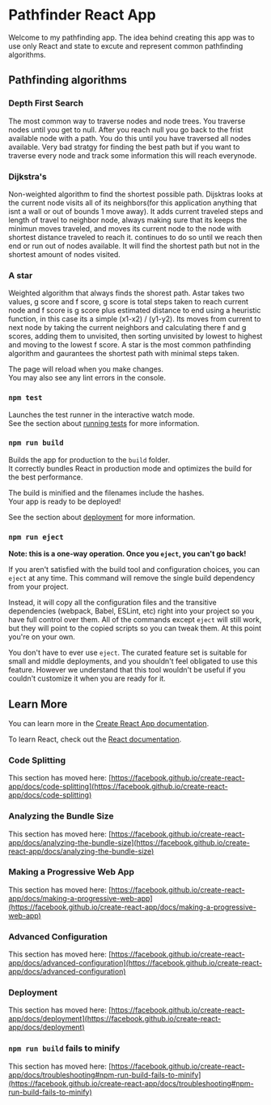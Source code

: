 # Pathfinder React App

Welcome to my pathfinding app. The idea behind creating this app was to use only React and state to excute and represent common pathfinding algorithms.

## Pathfinding algorithms

### Depth First Search

The most common way to traverse nodes and node trees. You traverse nodes until you get to null. After you reach null you go back to the frist available node with a path. You do this until you have traversed all nodes available. Very bad stratgy for finding the best path but if you want to traverse every node and track some information this will reach everynode. 

### Dijkstra's

Non-weighted algorithm to find the shortest possible path. Dijsktras looks at the current node visits all of its neighbors(for this application anything that isnt a wall or out of bounds 1 move away). It adds current traveled steps and length of travel to neighbor node, always making sure that its keeps the minimun moves traveled, and moves its current node to the node with shortest distance traveled to reach it. continues to do so until we reach then end or run out of nodes available. It will find the shortest path but not in the shortest amount of nodes visited.

### A star

Weighted algorithm that always finds the shorest path. Astar takes two values, g score and f score, g score is total steps taken to reach current node and f score is g score plus estimated distance to end using a heuristic function, in this case its a simple (x1-x2) / (y1-y2). Its moves from current to next node by taking the current neighbors and calculating there f and g scores, adding them to unvisited, then sorting unvisited by lowest to highest and moving to the lowest f score. A star is the most common pathfinding algorithm and gaurantees the shortest path with minimal steps taken.


The page will reload when you make changes.\
You may also see any lint errors in the console.

### `npm test`

Launches the test runner in the interactive watch mode.\
See the section about [running tests](https://facebook.github.io/create-react-app/docs/running-tests) for more information.

### `npm run build`

Builds the app for production to the `build` folder.\
It correctly bundles React in production mode and optimizes the build for the best performance.

The build is minified and the filenames include the hashes.\
Your app is ready to be deployed!

See the section about [deployment](https://facebook.github.io/create-react-app/docs/deployment) for more information.

### `npm run eject`

**Note: this is a one-way operation. Once you `eject`, you can't go back!**

If you aren't satisfied with the build tool and configuration choices, you can `eject` at any time. This command will remove the single build dependency from your project.

Instead, it will copy all the configuration files and the transitive dependencies (webpack, Babel, ESLint, etc) right into your project so you have full control over them. All of the commands except `eject` will still work, but they will point to the copied scripts so you can tweak them. At this point you're on your own.

You don't have to ever use `eject`. The curated feature set is suitable for small and middle deployments, and you shouldn't feel obligated to use this feature. However we understand that this tool wouldn't be useful if you couldn't customize it when you are ready for it.

## Learn More

You can learn more in the [Create React App documentation](https://facebook.github.io/create-react-app/docs/getting-started).

To learn React, check out the [React documentation](https://reactjs.org/).

### Code Splitting

This section has moved here: [https://facebook.github.io/create-react-app/docs/code-splitting](https://facebook.github.io/create-react-app/docs/code-splitting)

### Analyzing the Bundle Size

This section has moved here: [https://facebook.github.io/create-react-app/docs/analyzing-the-bundle-size](https://facebook.github.io/create-react-app/docs/analyzing-the-bundle-size)

### Making a Progressive Web App

This section has moved here: [https://facebook.github.io/create-react-app/docs/making-a-progressive-web-app](https://facebook.github.io/create-react-app/docs/making-a-progressive-web-app)

### Advanced Configuration

This section has moved here: [https://facebook.github.io/create-react-app/docs/advanced-configuration](https://facebook.github.io/create-react-app/docs/advanced-configuration)

### Deployment

This section has moved here: [https://facebook.github.io/create-react-app/docs/deployment](https://facebook.github.io/create-react-app/docs/deployment)

### `npm run build` fails to minify

This section has moved here: [https://facebook.github.io/create-react-app/docs/troubleshooting#npm-run-build-fails-to-minify](https://facebook.github.io/create-react-app/docs/troubleshooting#npm-run-build-fails-to-minify)
